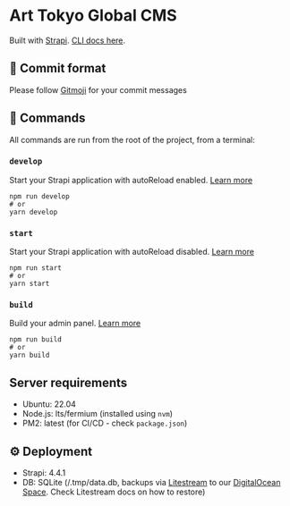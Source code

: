 # Art Tokyo Global CMS

Built with [Strapi](https://strapi.io). [CLI docs here](https://docs.strapi.io/developer-docs/latest/developer-resources/cli/CLI.html).

## 🚨 Commit format

Please follow [Gitmoji](https://gitmoji.dev/) for your commit messages

## 🧞 Commands

All commands are run from the root of the project, from a terminal:

### `develop`

Start your Strapi application with autoReload enabled. [Learn more](https://docs.strapi.io/developer-docs/latest/developer-resources/cli/CLI.html#strapi-develop)

```
npm run develop
# or
yarn develop
```

### `start`

Start your Strapi application with autoReload disabled. [Learn more](https://docs.strapi.io/developer-docs/latest/developer-resources/cli/CLI.html#strapi-start)

```
npm run start
# or
yarn start
```

### `build`

Build your admin panel. [Learn more](https://docs.strapi.io/developer-docs/latest/developer-resources/cli/CLI.html#strapi-build)

```
npm run build
# or
yarn build
```

## Server requirements

- Ubuntu: 22.04
- Node.js: lts/fermium (installed using `nvm`)
- PM2: latest (for CI/CD - check `package.json`)

## ⚙️ Deployment

- Strapi: 4.4.1
- DB: SQLite (/.tmp/data.db, backups via [Litestream](https://litestream.io) to our [DigitalOcean Space](https://cloud.digitalocean.com/spaces/atg-cdn?i=55f5e7&path=db%2F). Check Litestream docs on how to restore)
